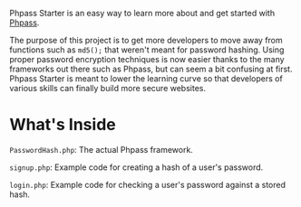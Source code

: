 Phpass Starter is an easy way to learn more about and get started with [Phpass](http://www.openwall.com/phpass/).

The purpose of this project is to get more developers to move away from functions such as `md5();` that weren't meant for password hashing. Using proper password encryption techniques is now easier thanks to the many frameworks out there such as Phpass, but can seem a bit confusing at first. Phpass Starter is meant to lower the learning curve so that developers of various skills can finally build more secure websites.

# What's Inside

`PasswordHash.php`: The actual Phpass framework.

`signup.php`: Example code for creating a hash of a user's password.

`login.php`: Example code for checking a user's password against a stored hash.
